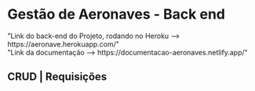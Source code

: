 <h1>Gestão de Aeronaves - Back end</h1>


<div>"Link do back-end do Projeto, rodando no Heroku --> https://aeronave.herokuapp.com/"</div>


<div>"Link da documentação --> https://documentacao-aeronaves.netlify.app/"</div>

<h2>CRUD | Requisições</h2>
